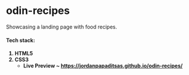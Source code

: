 # odin-recipes  
Showcasing a landing page with food recipes.  

<h4>Tech stack:<h4> 
<ol>
  <li> HTML5
  <li> CSS3    
  
* <strong>Live Preview</strong> ~ https://jordanpapaditsas.github.io/odin-recipes/
